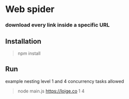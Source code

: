 # Web spider
### download every link inside a specific URL
## Installation
> npm install
## Run
example nesting level 1 and 4 concurrency tasks allowed
> node main.js https://loige.co 1 4